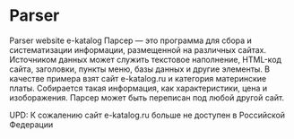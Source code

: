 # Parser
Parser website e-katalog
Парсер — это программа для сбора и систематизации информации, размещенной на различных сайтах. Источником данных может служить текстовое наполнение, 
HTML-код сайта, заголовки, пункты меню, базы данных и другие элементы.
В качестве примера взят сайт e-katalog.ru и категория материнские платы. Собирается такая информация, как характеристики, цена и изоборажения. 
Парсер может быть переписан под любой другой сайт.

UPD: К сожалению сайт e-katalog.ru больше не доступен в Российской Федерации
